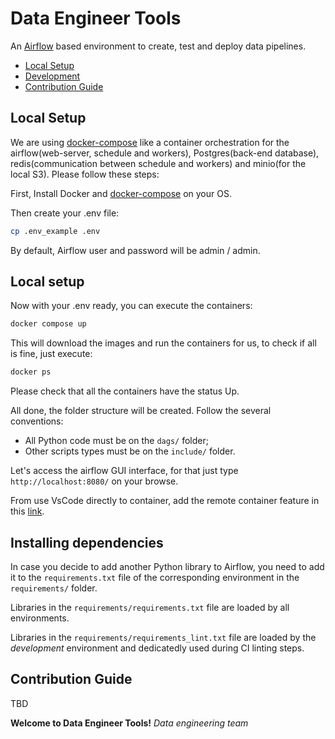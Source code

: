 # Data Engineer Tools

An [Airflow](https://m.signalvnoise.com/the-majestic-monolith/) based environment to create, test and deploy data pipelines.

- [Local Setup](#local-setup)
- [Development](#development)
- [Contribution Guide](#contribution-guide)

## Local Setup

We are using [docker-compose](https://docs.docker.com/compose/) like a container orchestration for the airflow(web-server, schedule and workers), Postgres(back-end database), redis(communication between schedule and workers) and minio(for the local S3). Please follow these steps:

First, Install Docker and [docker-compose](https://docs.docker.com/compose/install/) on your OS.

Then create your .env file:

```bash
cp .env_example .env
```

By default, Airflow user and password will be admin / admin.

## Local setup

Now with your .env ready, you can execute the containers:

```bash
docker compose up
```

This will download the images and run the containers for us, to check if all is fine, just execute:

```bash
docker ps
```

Please check that all the containers have the status Up.

All done, the folder structure will be created. Follow the several conventions:

- All Python code must be on the `dags/` folder;
- Other scripts types must be on the `include/` folder.

Let's access the airflow GUI interface, for that just type `http://localhost:8080/` on your browse.

From use VsCode directly to container, add the remote container feature in this [link](https://code.visualstudio.com/docs/remote/containers).

## Installing dependencies

In case you decide to add another Python library to Airflow, you need to add it to the `requirements.txt` file of the corresponding environment in the `requirements/` folder.

Libraries in the `requirements/requirements.txt` file are loaded by all environments.

Libraries in the `requirements/requirements_lint.txt` file are loaded by the _development_ environment and dedicatedly used during CI linting steps.

## Contribution Guide
TBD

**Welcome to Data Engineer Tools!**
*Data engineering team*
